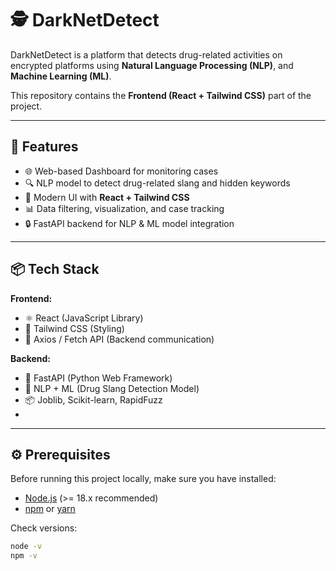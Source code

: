 # 🕵️ DarkNetDetect

DarkNetDetect is a platform that detects drug-related activities on encrypted platforms using **Natural Language Processing (NLP)**, and  **Machine Learning (ML)**.  

This repository contains the **Frontend (React + Tailwind CSS)** part of the project.

---

## 🚀 Features
- 🌐 Web-based Dashboard for monitoring cases
- 🔍 NLP model to detect drug-related slang and hidden keywords
- 🎨 Modern UI with **React + Tailwind CSS**
- 📊 Data filtering, visualization, and case tracking
- 🔒 FastAPI backend for NLP & ML model integration

---

## 📦 Tech Stack
**Frontend:**
- ⚛️ React (JavaScript Library)
- 🎨 Tailwind CSS (Styling)
- 🔄 Axios / Fetch API (Backend communication)

**Backend:**
- 🐍 FastAPI (Python Web Framework)
- 🤖 NLP + ML (Drug Slang Detection Model)
- 📦 Joblib, Scikit-learn, RapidFuzz
- 
---

## ⚙️ Prerequisites
Before running this project locally, make sure you have installed:
- [Node.js](https://nodejs.org/) (>= 18.x recommended)
- [npm](https://www.npmjs.com/) or [yarn](https://yarnpkg.com/)

Check versions:
```bash
node -v
npm -v
